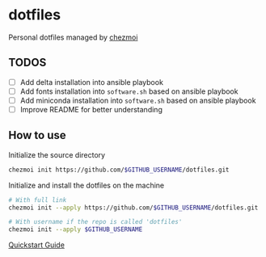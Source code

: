 # dotfiles

Personal dotfiles managed by [chezmoi](https://www.chezmoi.io)

## TODOS

- [ ] Add delta installation into ansible playbook
- [ ] Add fonts installation into `software.sh` based on ansible playbook
- [ ] Add miniconda installation into `software.sh` based on ansible playbook
- [ ] Improve README for better understanding

## How to use

Initialize the source directory
```sh
chezmoi init https://github.com/$GITHUB_USERNAME/dotfiles.git
```

Initialize and install the dotfiles on the machine
```sh
# With full link
chezmoi init --apply https://github.com/$GITHUB_USERNAME/dotfiles.git

# With username if the repo is called 'dotfiles'
chezmoi init --apply $GITHUB_USERNAME
```

[Quickstart Guide](https://www.chezmoi.io/quick-start/#start-using-chezmoi-on-your-current-machine)
